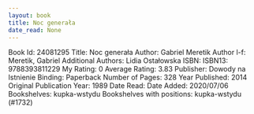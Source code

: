 ```yaml
---
layout: book
title: Noc generała
date_read: None
---
```


Book Id: 24081295
Title: Noc generała
Author: Gabriel Meretik
Author l-f: Meretik, Gabriel
Additional Authors: Lidia Ostałowska
ISBN: 
ISBN13: 9788393811229
My Rating: 0
Average Rating: 3.83
Publisher: Dowody na Istnienie
Binding: Paperback
Number of Pages: 328
Year Published: 2014
Original Publication Year: 1989
Date Read: 
Date Added: 2020/07/06
Bookshelves: kupka-wstydu
Bookshelves with positions: kupka-wstydu (#1732)

